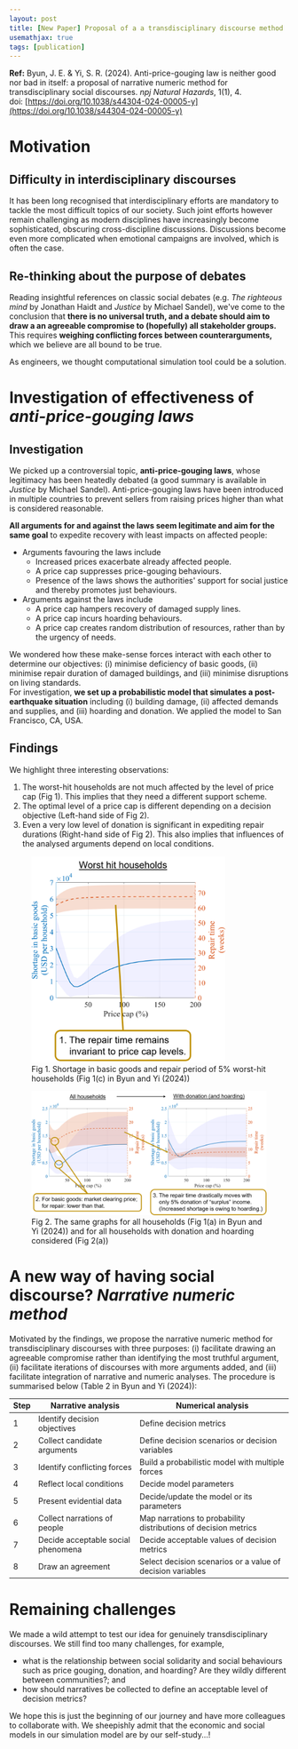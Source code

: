 ```yaml
---
layout: post
title: [New Paper] Proposal of a a transdisciplinary discourse method
usemathjax: true
tags: [publication]
---
```


**Ref:** Byun, J. E. & Yi, S. R. (2024). Anti-price-gouging law is neither good nor bad in itself: a proposal of narrative numeric method for transdisciplinary social discourses. *npj Natural Hazards*, 1(1), 4. <br>
doi: [https://doi.org/10.1038/s44304-024-00005-y](https://doi.org/10.1038/s44304-024-00005-y)

# Motivation

## Difficulty in interdisciplinary discourses
It has been long recognised that interdisciplinary efforts are mandatory to tackle the most difficult topics of our society. Such joint efforts however remain challenging as modern disciplines have increasingly become sophisticated, obscuring cross-discipline discussions. Discussions become even more complicated when emotional campaigns are involved, which is often the case. <br>

## Re-thinking about the purpose of debates
Reading insightful references on classic social debates (e.g. *The righteous mind* by Jonathan Haidt and *Justice* by Michael Sandel), we've come to the conclusion that **there is no universal truth, and a debate should aim to draw a an agreeable compromise to (hopefully) all stakeholder groups.** This requires **weighing conflicting forces between counterarguments,** which we believe are all bound to be true. <br>

As engineers, we thought computational simulation tool could be a solution.

# Investigation of effectiveness of *anti-price-gouging laws*

## Investigation

We picked up a controversial topic, **anti-price-gouging laws**, whose legitimacy has been heatedly debated (a good summary is available in *Justice* by Michael Sandel). Anti-price-gouging laws have been introduced in multiple countries to prevent sellers from raising prices higher than what is considered reasonable. <br>

**All arguments for and against the laws seem legitimate and aim for the same goal** to expedite recovery with least impacts on affected people: <br>
* Arguments favouring the laws include 
    * Increased prices exacerbate already affected people.
    * A price cap suppresses price-gouging behaviours.
    * Presence of the laws shows the authorities' support for social justice and thereby promotes just behaviours.
* Arguments against the laws include
    * A price cap hampers recovery of damaged supply lines.
    * A price cap incurs hoarding behaviours.
    * A price cap creates random distribution of resources, rather than by the urgency of needs.

We wondered how these make-sense forces interact with each other to determine our objectives: (i) minimise deficiency of basic goods, (ii) minimise repair duration of damaged buildings, and (iii) minimise disruptions on living standards. <br>
For investigation, **we set up a probabilistic model that simulates a post-earthquake situation** including (i) building damage, (ii) affected demands and supplies, and (iii) hoarding and donation. We applied the model to San Francisco, CA, USA.

## Findings

We highlight three interesting observations:
1. The worst-hit households are not much affected by the level of price cap (Fig 1). This implies that they need a different support scheme.
2. The optimal level of a price cap is different depending on a decision objective (Left-hand side of Fig 2).
3. Even a very low level of donation is significant in expediting repair durations (Right-hand side of Fig 2). This also implies that influences of the analysed arguments depend on local conditions.

<figure>
<img src="/assets/img/nn_paper_graph1.png" style = "width:350px">
<figcaption align="left"> Fig 1. Shortage in basic goods and repair period of 5% worst-hit households (Fig 1(c) in Byun and Yi (2024)) </figcaption>
</figure>

<figure>
<img src="/assets/img/nn_paper_graph2.png" style = "width:800px">
<figcaption align="left"> Fig 2. The same graphs for all households (Fig 1(a) in Byun and Yi (2024)) and for all households with donation and hoarding considered (Fig 2(a)) </figcaption>
</figure>

# A new way of having social discourse? *Narrative numeric method*

Motivated by the findings, we propose the narrative numeric method for transdisciplinary discourses with three purposes: (i) facilitate drawing an agreeable compromise rather than identifying the most truthful argument, (ii) facilitate iterations of discourses with more arguments added, and (iii) facilitate integration of narrative and numeric analyses. The procedure is summarised below (Table 2 in Byun and Yi (2024)):

| Step |       Narrative analysis     | Numerical analysis      |
|------|------------------------------|-------------------------|
|  1   | Identify decision objectives | Define decision metrics |
| 2 | Collect candidate arguments | Define decision scenarios or decision variables |
| 3 | Identify conflicting forces | Build a probabilistic model with multiple forces |
| 4 | Reflect local conditions | Decide model parameters |
| 5 | Present evidential data | Decide/update the model or its parameters |
| 6 | Collect narrations of people | Map narrations to probability distributions of decision metrics |
| 7 | Decide acceptable social phenomena | Decide acceptable values of decision metrics |
| 8 | Draw an agreement | Select decision scenarios or a value of decision variables |

# Remaining challenges

We made a wild attempt to test our idea for genuinely transdisciplinary discourses. We still find too many challenges, for example,
* what is the relationship between social solidarity and social behaviours such as price gouging, donation, and hoarding? Are they wildly different between communities?; and
* how should narratives be collected to define an acceptable level of decision metrics?

We hope this is just the beginning of our journey and have more colleagues to collaborate with. We sheepishly admit that the economic and social models in our simulation model are by our self-study...!
